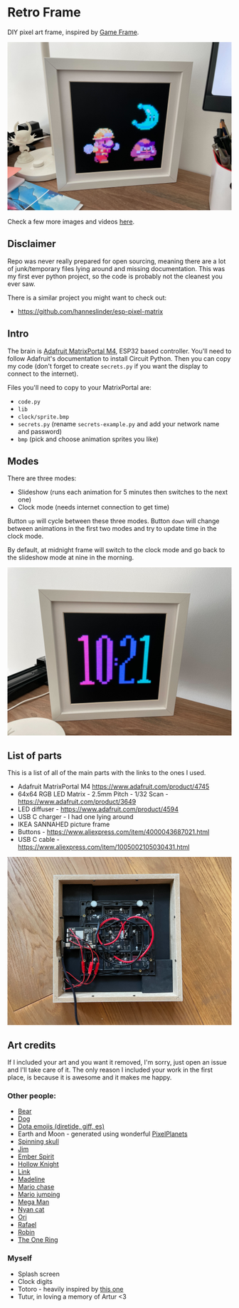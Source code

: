 # Retro Frame

DIY pixel art frame, inspired by [Game Frame](https://ledseq.com/product/game-frame/).

![Retro Frame](retro-frame.jpg)

Check a few more images and videos [here](https://imgur.com/a/cLXGWWd).

## Disclaimer

Repo was never really prepared for open sourcing, meaning there are a lot of junk/temporary files lying around and missing documentation. This was my first ever python project, so the code is probably not the cleanest you ever saw.

There is a similar project you might want to check out:

- https://github.com/hanneslinder/esp-pixel-matrix

## Intro

The brain is [Adafruit MatrixPortal M4](https://www.adafruit.com/product/4745), ESP32 based controller. You'll need to follow Adafruit's documentation to install Circuit Python. Then you can copy my code (don't forget to create `secrets.py` if you want the display to connect to the internet).

Files you'll need to copy to your MatrixPortal are:

- `code.py`
- `lib`
- `clock/sprite.bmp`
- `secrets.py` (rename `secrets-example.py` and add your network name and password)
- `bmp` (pick and choose animation sprites you like)

## Modes

There are three modes:

- Slideshow (runs each animation for 5 minutes then switches to the next one)
- Clock mode (needs internet connection to get time)

Button `up` will cycle between these three modes. Button `down` will change between animations in the first two modes and try to update time in the clock mode.

By default, at midnight frame will switch to the clock mode and go back to the slideshow mode at nine in the morning.

![Retro Frame in clock mode](retro-frame-clock.jpg)

## List of parts

This is a list of all of the main parts with the links to the ones I used.

- Adafruit MatrixPortal M4 https://www.adafruit.com/product/4745
- 64x64 RGB LED Matrix - 2.5mm Pitch - 1/32 Scan - https://www.adafruit.com/product/3649
- LED diffuser - https://www.adafruit.com/product/4594
- USB C charger - I had one lying around
- IKEA SANNAHED picture frame
- Buttons - https://www.aliexpress.com/item/4000043687021.html
- USB C cable - https://www.aliexpress.com/item/1005002105030431.html

![Retro Frame internals](retro-frame-internals.jpg)

## Art credits

If I included your art and you want it removed, I'm sorry, just open an issue and I'll take care of it. The only reason I included your work in the first place, is because it is awesome and it makes me happy.

### Other people:

- [Bear](https://rephildesign.tumblr.com/post/120859307063/filbertgames-this-is-what-happens-when-you)
- [Dog](https://dribbble.com/shots/2367354-Doggy-Rabbit)
- [Dota emojis (diretide, giff, es)](https://dota2.fandom.com/wiki/Emoticons)
- Earth and Moon - generated using wonderful [PixelPlanets](https://github.com/Deep-Fold/PixelPlanets)
- [Spinning skull](https://www.artstation.com/artwork/ykRDB3)
- [Jim](https://hani-amir.com/blog/2017/2/7/pixel-art-animation-basics-5-classic-side-scrolling-walking-running-animations-from-the-snes-era)
- [Ember Spirit](https://33.media.tumblr.com/3f53a2565f16799b155d33072ef5fca0/tumblr_nalmwaJGah1sgajexo2_250.gif)
- [Hollow Knight](https://www.deviantart.com/haykira/art/Hallownest-Fellas-841502305)
- [Link](https://www.deviantart.com/world-of-noel/art/Linked-Seasons-Link-361192040)
- [Madeline](https://rephil.dribbble.com/)
- [Mario chase](https://rephil.dribbble.com/)
- [Mario jumping](https://pug-of-war.tumblr.com/post/116535010016/its-a-me-ah-mario)
- [Mega Man](https://www.deviantart.com/bionicandrew1/art/MegaMan-MvC-Moves-736040903)
- [Nyan cat](https://www.nyan.cat/credits.php)
- [Ori](https://twitter.com/WoostarsPixels/status/1543954734108872705?cxt=HHwWgsC8vdCpne0qAAAA)
- [Rafael](https://adamklingpixel.weebly.com/)
- [Robin](http://www.playiconoclasts.com/)
- [The One Ring](https://dribbble.com/shots/3273233-The-One-Ring)

### Myself

- Splash screen
- Clock digits
- Totoro - heavily inspired by [this one](https://www.deviantart.com/andrewjohnnnn/art/Totoro-Rain-GIF-613239881)
- Tutur, in loving a memory of Artur <3
